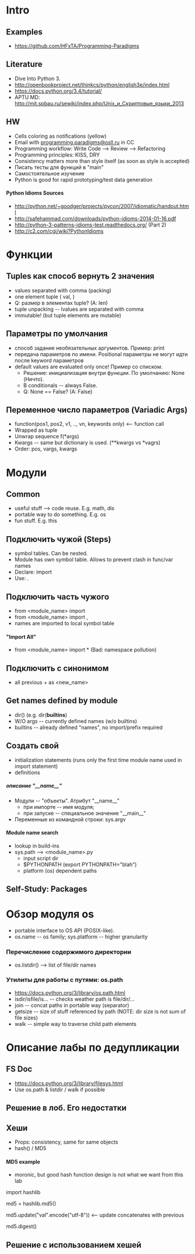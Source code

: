# Intro

## Examples
* https://github.com/HFxTA/Programming-Paradigms

## Literature
* Dive Into Python 3.
* http://openbookproject.net/thinkcs/python/english3e/index.html
* https://docs.python.org/3.4/tutorial/
* APTU MD: http://mit.spbau.ru/sewiki/index.php/Unix_и_Скриптовые_языки_2013

## HW
* Cells coloring as notifications (yellow)
* Email with programming.paradigms@osll.ru in CC
* Programming workflow: Write Code --> Review --> Refactoring 
* Programming principles: KISS, DRY
* Consistency matters more than style itself (as soon as style is accepted)
* Писать тесты для функций в  "main"
* Самостоятельное изучение
* Python is good for rapid prototyping/test data generation

#### Python Idioms Sources
* http://python.net/~goodger/projects/pycon/2007/idiomatic/handout.html
* http://safehammad.com/downloads/python-idioms-2014-01-16.pdf
* http://python-3-patterns-idioms-test.readthedocs.org/ (Part 2)
* http://c2.com/cgi/wiki?PythonIdioms

# Функции

## Tuples как способ вернуть 2 значения
* values separated with comma (packing)
* one element tuple ( val, )
* Q: размер в элементах tuple? (A: len)
* tuple unpacking -- lvalues are separated with comma
* immutable! (but tuple elements are mutable)

## Параметры по умолчания
* способ задания необязательных аргументов. Пример: print
* передача параметров по имени. Positional параметры не могут идти после keyword параметров
* default values аre evaluated only once! Пример со списком.
	* Решение: инициализация внутри функции. По умолчанию: None (Ничто).
	* В conditionals -- always False.
	* Q: None == False? (A: False)

## Переменное число параметров (Variadic Args)
* function(pos1, pos2, v1, .., vn, keywords only) <-- function call
* Wrapped as tuple
* Unwrap sequence f(*args)
* Kwargs -- same but dictionary is used. (**kwargs vs *vagrs)
* Order: pos, vargs, kwargs

# Модули

## Common
* useful stuff --> code reuse. E.g. math, dis
* portable way to do something. E.g. os
* fun stuff. E.g. this

## Подключить чужой (Steps)
* symbol tables. Can be nested.
* Module has own symbol table. Allows to prevent clash in func/var names
* Declare: import <module name>
* Use: <module name>.<function name>

## Подключить часть чужого
* from <module_name> import <function>
* from <module_name> import <function1>, <function2>
* names are imported to local symbol table

#### "Import All"
* from <module_name> import * (Bad: namespace pollution)

## Подключить с синонимом
* all previous + as <new_name>

## Get names defined by module
* dir(<module name>) (e.g. dir(__builtins__)
* W/O args -- currently defined names (w/o builtins)
* builtins -- already defined "names", no import/prefix required

## Создать свой
* initialization statements (runs only the first time module name used in import statement)
* definitions

##### oписание "\_\_name__"
* Модули -- "объекты".  Атрибут "\_\_name\_\_"
	* при импорте -- имя модуля;
	* при запуске -- специальное значение "\_\_main\_\_"
* Переменные из командной строки: sys.argv
#### Module name search
* lookup in build-ins
* sys.path --> <module_name>.py
	* input script dir
	* $PYTHONPATH (export PYTHONPATH="blah")
	* platform (os) dependent paths

## Self-Study: Packages

# Обзор модуля os
* portable interface to OS API (POSIX-like).
* os.name -- os family; sys.platform -- higher granularity

### Перечисление содержимого директории
* os.listdir(<dirname>) --> list of file/dir names

### Утилиты для работы с путями: os.path
* https://docs.python.org/3/library/os.path.html
* isdir/isfile/is... -- checks weather path is file/dir/...
* join -- concat paths in portable way (separator)
* getsize -- size of stuff referenced by path (NOTE: dir size is not sum of file sizes)
* walk -- simple way to traverse child path elements

# Описание лабы по дeдупликации

## FS Doc
* https://docs.python.org/3/library/filesys.html
* Use os.path & listdir / walk if possible

## Решение в лоб. Его недостатки

## Хеши
* Props: consistency, same for same objects
* hash() / MD5
#### MD5 example
* moronic, but good hash function design is not what we want from this lab

import hashlib

md5 = hashlib.md5()

md5.update("val".encode("utf-8"))  <-- update concatenates with previous

md5.digest()

## Решение с использованием хешей
